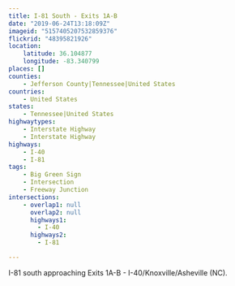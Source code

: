 ```yaml
---
title: I-81 South - Exits 1A-B
date: "2019-06-24T13:18:09Z"
imageid: "5157405207532859376"
flickrid: "48395821926"
location:
    latitude: 36.104877
    longitude: -83.340799
places: []
counties:
    - Jefferson County|Tennessee|United States
countries:
    - United States
states:
    - Tennessee|United States
highwaytypes:
    - Interstate Highway
    - Interstate Highway
highways:
    - I-40
    - I-81
tags:
    - Big Green Sign
    - Intersection
    - Freeway Junction
intersections:
    - overlap1: null
      overlap2: null
      highways1:
        - I-40
      highways2:
        - I-81

---
```

I-81 south approaching Exits 1A-B - I-40/Knoxville/Asheville (NC).